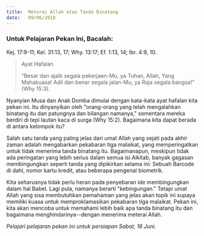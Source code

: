 ```yaml
---
title:  Meterai Allah atau Tanda Binatang
date:   09/06/2018
---
```


### Untuk Pelajaran Pekan Ini, Bacalah:
Kej. 17:9-11; Kel. 31:13, 17; Why. 13:17; Ef. 1:13, 14; Ibr. 4:9, 10.

> <p>Ayat Hafalan</p>
>“Besar dan ajaib segala pekerjaan-Mu, ya Tuhan, Allah, Yang Mahakuasa! Adil dan benar segala jalan-Mu, ya Raja segala bangsa!” (Why 15:3).

Nyanyian Musa dan Anak Domba dimulai dengan kata-kata ayat hafalan kita pekan ini. Itu dinyanyikan oleh "orang-orang yang telah mengalahkan binatang itu dan patungnya dan bilangan namanya," sementara mereka berdiri di tepi lautan kaca di surga (Why 15:2). Bagaimana kita dapat berada di antara kelompok itu?

Salah satu tanda yang paling jelas dari umat Allah yang sejati pada akhir zaman adalah mengabarkan pekabaran tiga malaikat, yang memperingatkan untuk tidak menerima tanda binatang itu. Bagaimanapun, meskipun tidak ada peringatan yang lebih serius dalam semua isi Alkitab, banyak gagasan membingungkan seperti tanda yang dipikirkan selama ini: Sebuah Barcode di dahi, nomor kartu kredit, atau beberapa pengenal biometrik.

Kita seharusnya tidak perlu heran pada penyebaran ide membingungkan dalam hal Babel. Lagi pula, namanya berarti "kebingungan." Tetapi umat Allah yang sisa membutuhkan pemahaman yang jelas akan topik ini supaya memiliki kuasa untuk memproklamasikan pekabaran tiga malaikat. Pekan ini, kita akan mencoba untuk memahami lebih baik apa tanda binatang itu dan bagaimana menghindarinya--dengan menerima meterai Allah.

*Pelajari pelajaran pekan ini untuk persiapan Sabat, 16 Juni.*